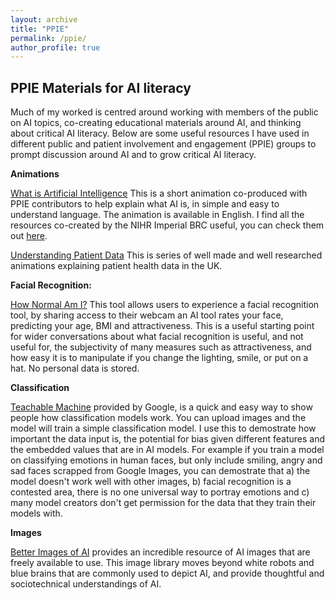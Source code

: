 ```yaml
---
layout: archive
title: "PPIE"
permalink: /ppie/
author_profile: true
---
```


## PPIE Materials for AI literacy 
Much of my worked is centred around working with members of the public on AI topics, co-creating educational materials around AI, and thinking about critical AI literacy. Below are some useful resources I have used in different public and patient involvement and engagement (PPIE) groups to prompt discussion around AI and to grow critical AI literacy. 

**Animations**

[What is Artificial Intelligence](https://www.youtube.com/watch?v=N4NZoTW8ekY&ab_channel=DepartmentofSurgeryandCancer) This is a short animation co-produced with PPIE contributors to help explain what AI is, in simple and easy to understand language. The animation is available in English. I find all the resources co-created by the NIHR Imperial BRC useful, you can check them out [here](https://imperialbrc.nihr.ac.uk/2023/06/26/navigating-digital-health-a-guide-to-data-and-artificial-intelligence-in-healthcare/).

[Understanding Patient Data](https://understandingpatientdata.org.uk/introducing-patient-data) This is series of well made and well researched animations explaining patient health data in the UK. 

**Facial Recognition:** 

[How Normal Am I?](https://www.hownormalami.eu/) This tool allows users to experience a facial recognition tool, by sharing access to their webcam an AI tool rates your face, predicting your age, BMI and attractiveness. This is a useful starting point for wider conversations about what facial recognition is useful, and not useful for, the subjectivity of many measures such as attractiveness, and how easy it is to manipulate if you change the lighting, smile, or put on a hat. No personal data is stored. 

**Classification**

[Teachable Machine](https://teachablemachine.withgoogle.com/) provided by Google, is a quick and easy way to show people how classification models work. You can upload images and the model will train a simple classification model. I use this to demostrate how important the data input is, the potential for bias given different features and the embedded values that are in AI models. For example if you train a model on classifying emotions in human faces, but only include smiling, angry and sad faces scrapped from Google Images, you can demostrate that a) the model doesn't work well with other images, b) facial recognition is a contested area, there is no one universal way to portray emotions and c) many model creators don't get permission for the data that they train their models with. 

**Images**

[Better Images of AI](https://betterimagesofai.org/images) provides an incredible resource of AI images that are freely available to use. This image library moves beyond white robots and blue brains that are commonly used to depict AI, and provide thoughtful and sociotechnical understandings of AI. 

